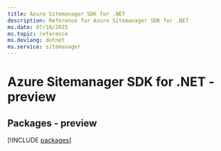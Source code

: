 ```yaml
---
title: Azure Sitemanager SDK for .NET
description: Reference for Azure Sitemanager SDK for .NET
ms.date: 07/18/2025
ms.topic: reference
ms.devlang: dotnet
ms.service: sitemanager
---
```

# Azure Sitemanager SDK for .NET - preview
## Packages - preview
[!INCLUDE [packages](sitemanager-index.md)]